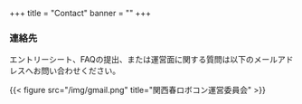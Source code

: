 +++
title = "Contact"
banner = ""
+++

### 連絡先

エントリーシート、FAQの提出、または運営面に関する質問は以下のメールアドレスへお問い合わせください。


{{< figure src="/img/gmail.png" title="関西春ロボコン運営委員会" >}}
